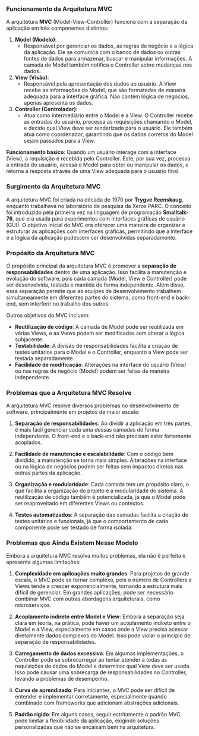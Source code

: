 ﻿### Funcionamento da Arquitetura MVC

A arquitetura **MVC** (Model-View-Controller) funciona com a separação da aplicação em três componentes distintos:

1.  **Model (Modelo)**:
    -   Responsável por gerenciar os dados, as regras de negócio e a lógica da aplicação. Ele se comunica com o banco de dados ou outras fontes de dados para armazenar, buscar e manipular informações. A camada de Model também notifica o Controller sobre mudanças nos dados.
2.  **View (Visão)**:
    -   Responsável pela apresentação dos dados ao usuário. A View recebe as informações do Model, que são formatadas de maneira adequada para a interface gráfica. Não contém lógica de negócios, apenas apresenta os dados.
3.  **Controller (Controlador)**:
    -   Atua como intermediário entre o Model e a View. O Controller recebe as entradas do usuário, processa as requisições chamando o Model, e decide qual View deve ser renderizada para o usuário. Ele também atua como coordenador, garantindo que os dados corretos do Model sejam passados para a View.

**Funcionamento básico**: Quando um usuário interage com a interface (View), a requisição é recebida pelo Controller. Este, por sua vez, processa a entrada do usuário, acessa o Model para obter ou manipular os dados, e retorna a resposta através de uma View adequada para o usuário final.

### Surgimento da Arquitetura MVC

A arquitetura MVC foi criada na década de 1970 por **Trygve Reenskaug**, enquanto trabalhava no laboratório de pesquisa da Xerox PARC. O conceito foi introduzido pela primeira vez na linguagem de programação **Smalltalk-76**, que era usada para experimentos com interfaces gráficas de usuário (GUI). O objetivo inicial do MVC era oferecer uma maneira de organizar e estruturar as aplicações com interfaces gráficas, permitindo que a interface e a lógica da aplicação pudessem ser desenvolvidas separadamente.

### Propósito da Arquitetura MVC

O propósito principal da arquitetura MVC é promover a **separação de responsabilidades** dentro de uma aplicação. Isso facilita a manutenção e evolução do software, pois cada camada (Model, View e Controller) pode ser desenvolvida, testada e mantida de forma independente. Além disso, essa separação permite que as equipes de desenvolvimento trabalhem simultaneamente em diferentes partes do sistema, como front-end e back-end, sem interferir no trabalho dos outros.

Outros objetivos do MVC incluem:

-   **Reutilização de código**: A camada de Model pode ser reutilizada em várias Views, e as Views podem ser modificadas sem alterar a lógica subjacente.
-   **Testabilidade**: A divisão de responsabilidades facilita a criação de testes unitários para o Model e o Controller, enquanto a View pode ser testada separadamente.
-   **Facilidade de modificação**: Alterações na interface do usuário (View) ou nas regras de negócio (Model) podem ser feitas de maneira independente.

### Problemas que a Arquitetura MVC Resolve

A arquitetura MVC resolve diversos problemas no desenvolvimento de software, principalmente em projetos de maior escala:

1.  **Separação de responsabilidades**: Ao dividir a aplicação em três partes, é mais fácil gerenciar cada uma dessas camadas de forma independente. O front-end e o back-end não precisam estar fortemente acoplados.
    
2.  **Facilidade de manutenção e escalabilidade**: Com o código bem dividido, a manutenção se torna mais simples. Alterações na interface ou na lógica de negócios podem ser feitas sem impactos diretos nas outras partes da aplicação.
    
3.  **Organização e modularidade**: Cada camada tem um propósito claro, o que facilita a organização do projeto e a modularidade do sistema. A reutilização de código também é potencializada, já que o Model pode ser reaproveitado em diferentes Views ou contextos.
    
4.  **Testes automatizados**: A separação das camadas facilita a criação de testes unitários e funcionais, já que o comportamento de cada componente pode ser testado de forma isolada.
    

### Problemas que Ainda Existem Nesse Modelo

Embora a arquitetura MVC resolva muitos problemas, ela não é perfeita e apresenta algumas limitações:

1.  **Complexidade em aplicações muito grandes**: Para projetos de grande escala, o MVC pode se tornar complexo, pois o número de Controllers e Views tende a crescer exponencialmente, tornando a estrutura mais difícil de gerenciar. Em grandes aplicações, pode ser necessário combinar MVC com outras abordagens arquiteturais, como microserviços.
    
2.  **Acoplamento indireto entre Model e View**: Embora a separação seja clara em teoria, na prática, pode haver um acoplamento indireto entre o Model e a View, especialmente em casos onde a View precisa acessar diretamente dados complexos do Model. Isso pode violar o princípio de separação de responsabilidades.
    
3.  **Carregamento de dados excessivo**: Em algumas implementações, o Controller pode se sobrecarregar ao tentar atender a todas as requisições de dados do Model e determinar qual View deve ser usada. Isso pode causar uma sobrecarga de responsabilidades no Controller, levando a problemas de desempenho.
    
4.  **Curva de aprendizado**: Para iniciantes, o MVC pode ser difícil de entender e implementar corretamente, especialmente quando combinado com frameworks que adicionam abstrações adicionais.
    
5.  **Padrão rígido**: Em alguns casos, seguir estritamente o padrão MVC pode limitar a flexibilidade da aplicação, exigindo soluções personalizadas que não se encaixam bem na arquitetura.


